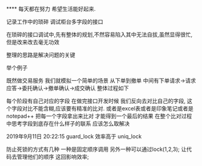 **** 每天都在努力  希望生活能好起来.


记录工作中的琐碎
调试柜台多字段的接口

在琐碎的接口调试中,先有整体的规划,不然容易陷入其中无法自拔,虽然显得很忙,但是改来改去毫无功效


整理的思路是解决问题的关键

举个例子

既然做交易服务
我们就模拟一个简单的场景 从下单到撤单
中间有下单请求->请求应答->委托确认->撤单确认->成交确认
整体过程如下

每个阶段有自己对应的字段
在做完接口开发时候 我们反向去对比自己的字段, 这个字段对比不能含糊,应该要有精准的比对.
或者是excel表或者是印象笔记或者是notepad++
把每一个字段拿出来比对 才能得到一个最后的结果
在整个比对过程中思考字段到底存在什么样子的联系  应该怎么取解决




2019年9月11日 20:22:15
guard_lock 效率高于 uniq_lock

防止死锁的方式有几种  一种是固定顺序调用
另外一种可以通过lock(1,2,3);
让代码去管理他们的顺序  这回影响效率;



